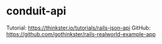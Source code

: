 # conduit-api
Tutorial: https://thinkster.io/tutorials/rails-json-api
GitHub: https://github.com/gothinkster/rails-realworld-example-app  
